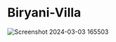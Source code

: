 # Biryani-Villa

![Screenshot 2024-03-03 165503](https://github.com/Mvadityakumar/Biryani-Villa/assets/140789140/3881b027-1062-474c-bacb-8797bd7f9024)
